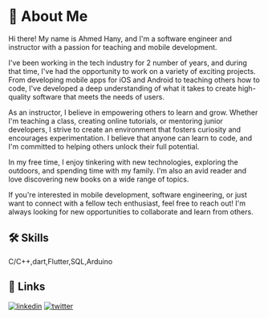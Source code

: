 # 🚀 About Me
Hi there! My name is Ahmed Hany, and I'm a software engineer and instructor with a passion for teaching and mobile development.

I've been working in the tech industry for 2 number of years, and during that time, I've had the opportunity to work on a variety of exciting projects. From developing mobile apps for iOS and Android to teaching others how to code, I've developed a deep understanding of what it takes to create high-quality software that meets the needs of users.

As an instructor, I believe in empowering others to learn and grow. Whether I'm teaching a class, creating online tutorials, or mentoring junior developers, I strive to create an environment that fosters curiosity and encourages experimentation. I believe that anyone can learn to code, and I'm committed to helping others unlock their full potential.

In my free time, I enjoy tinkering with new technologies, exploring the outdoors, and spending time with my family. I'm also an avid reader and love discovering new books on a wide range of topics.

If you're interested in mobile development, software engineering, or just want to connect with a fellow tech enthusiast, feel free to reach out! I'm always looking for new opportunities to collaborate and learn from others.




## 🛠 Skills
C/C++,dart,Flutter,SQL,Arduino




## 🔗 Links
[![linkedin](https://img.shields.io/badge/linkedin-0A66C2?style=for-the-badge&logo=linkedin&logoColor=white)](https://www.linkedin.com/in/ahmed-hany-51193a246/)
[![twitter](https://img.shields.io/badge/twitter-1DA1F2?style=for-the-badge&logo=twitter&logoColor=white)](https://twitter.com/ahmedha02156132)

